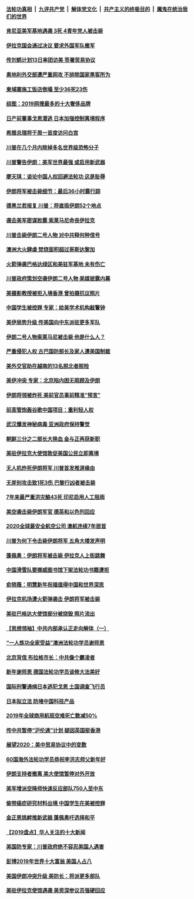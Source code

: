 ####  [法轮功真相](../../../../basic/blob/master/README.md?t=01060613) &nbsp;|&nbsp; [九评共产党](../../../../9ping.md/blob/master/README.md?t=01060613) &nbsp;|&nbsp; [解体党文化](../../../../jtdwh.md/blob/master/README.md?t=01060613)  &nbsp;|&nbsp; [共产主义的终极目的](../../../../gczydzjmd.md/blob/master/README.md?t=01060613) &nbsp;|&nbsp; [魔鬼在统治我们的世界](../../../../mgztzwmdsj.md/blob/master/README.md?t=01060613) 

#### [肯尼亚美军基地遇袭 3死 4青年党人被击毙](../pages/nsc418/n11769607.md?t=01060613) 

#### [伊拉克国会通过决议 要求外国军队撤军](../pages/nsc418/n11770170.md?t=01060613) 

#### [传刘鹤计划13日率团访美 签署贸易协议](../pages/nsc418/n11770062.md?t=01060613) 

#### [奥地利外交部遭严重网攻 不排除国家黑客所为](../pages/nsc418/n11770028.md?t=01060613) 

#### [柬埔寨施工饭店倒塌 至少36死23伤](../pages/nsc418/n11769940.md?t=01060613) 

#### [组图：2019网搜最多的十大奢侈品牌](../pages/nsc418/n11759327.md?t=01060613) 

#### [日产前董事戈恩潜逃 日本加强控制离境程序](../pages/nsc418/n11769921.md?t=01060613) 

#### [希腊总理将于周一首度访问白宫](../pages/nsc418/n11769781.md?t=01060613) 

#### [川普在几个月内除掉多名世界级恐怖分子](../pages/nsc418/n11768878.md?t=01060613) 

#### [川普警告伊朗：美军世界最强 或启用新武器](../pages/nsc418/n11769312.md?t=01060613) 

#### [廖天琪：谈论中国人权回避法轮功 这是耻辱](../pages/nsc418/n11767754.md?t=01060613) 

#### [伊朗将军被击毙细节：最后36小时露行踪](../pages/nsc418/n11768666.md?t=01060613) 

#### [德黑兰若报复 川普：将直捣伊朗52个地点](../pages/nsc418/n11768450.md?t=01060613) 

#### [袭击美军密谋败露 索莱马尼命丧伊拉克](../pages/nsc418/n11768323.md?t=01060613) 

#### [川普击毙伊朗二号人物 对中共释何种信号](../pages/nsc418/n11768055.md?t=01060613) 

#### [澳洲大火肆虐 焚烧面积超过哥斯达黎加](../pages/nsc418/n11768171.md?t=01060613) 

#### [火箭弹袭巴格达绿区和美驻军基地 未有伤亡](../pages/nsc418/n11768172.md?t=01060613) 

#### [川普政府策划空袭伊朗二号人物 美媒披露内幕](../pages/nsc418/n11768071.md?t=01060613) 

#### [美摄影教授被拒入境香港 曾拍摄抗议照片](../pages/nsc418/n11768034.md?t=01060613) 

#### [中国学生被控罪 专家：给美学术机构敲警钟](../pages/nsc418/n11767967.md?t=01060613) 

#### [美伊局势升级 传美国向中东派驻更多军队](../pages/nsc418/n11767849.md?t=01060613) 

#### [伊朗二号人物索莱马尼被击毙 他是什么人？](../pages/nsc418/n11767049.md?t=01060613) 

#### [严重侵犯人权 古巴国防部长及家人遭美国制裁](../pages/nsc418/n11767410.md?t=01060613) 

#### [美外交官助在越南的13名脱北者脱险](../pages/nsc418/n11766798.md?t=01060613) 

#### [美伊冲突 专家：北京陷内困无瑕顾及伊朗](../pages/nsc418/n11766821.md?t=01060613) 

#### [伊朗将领被炸死 美前官员事前精准“预言”](../pages/nsc418/n11766705.md?t=01060613) 

#### [前高管炮轰谷歌中国项目：重利轻人权](../pages/nsc418/n11765947.md?t=01060613) 

#### [武汉爆发神秘病毒 亚洲政府保持警觉](../pages/nsc418/n11766183.md?t=01060613) 

#### [朝鲜三分之二部长大换血 金与正再获新职](../pages/nsc418/n11766097.md?t=01060613) 

#### [美驻伊拉克大使馆敦促美国公民立即离境](../pages/nsc418/n11766156.md?t=01060613) 

#### [无人机炸死伊朗将军 川普首发推道缘由](../pages/nsc418/n11766062.md?t=01060613) 

#### [无差别攻击致1死3伤 巴黎行凶者被击毙](../pages/nsc418/n11765975.md?t=01060613) 

#### [7年来最严重洪灾酿43死 印尼启用人工阻雨](../pages/nsc418/n11765689.md?t=01060613) 

#### [美空袭击毙伊朗军官 德英和以色列回应](../pages/nsc418/n11765692.md?t=01060613) 

#### [2020全球最安全航空公司 澳航连续7年居首](../pages/nsc418/n11765373.md?t=01060613) 

#### [川普为何下令击毙伊朗将军 五角大楼发声明](../pages/nsc418/n11764609.md?t=01060613) 

#### [蓬佩奥：伊朗将军被击毙 伊拉克人上街跳舞](../pages/nsc418/n11765048.md?t=01060613) 

#### [中国滑雪队要挪威图书馆下架法轮功书籍遭拒](../pages/nsc418/n11764921.md?t=01060613) 

#### [俞晓薇：明慧新年祝福值得中国和世界深思](../pages/nsc418/n11754433.md?t=01060613) 

#### [伊拉克机场遭火箭弹袭击 伊朗将军被击毙](../pages/nsc418/n11764478.md?t=01060613) 

#### [美驻巴格达大使馆部分被烧毁 照片流出](../pages/nsc418/n11763859.md?t=01060613) 

#### [【思想领袖】中共内部承认正走向解体（一）](../pages/nsc418/n11701493.md?t=01060613) 

#### [“一人炼功全家受益”澳洲法轮功学员谢师恩](../pages/nsc418/n11763896.md?t=01060613) 

#### [北京背信 布拉格市长：中共像个霸凌者](../pages/nsc418/n11763862.md?t=01060613) 

#### [新年谢师恩 德国法轮功学员谈修大法美好](../pages/nsc418/n11761594.md?t=01060613) 

#### [国际刑警通缉日本逃犯戈恩 土国调查飞行员](../pages/nsc418/n11763756.md?t=01060613) 

#### [日本拟立法 防堵中国科技产品](../pages/nsc418/n11763601.md?t=01060613) 

#### [2019年全球商用航班空难死亡数减50%](../pages/nsc418/n11762810.md?t=01060613) 

#### [传中共暂停“沪伦通”计划 疑因英国挺香港](../pages/nsc418/n11762532.md?t=01060613) 

#### [展望2020：美中贸易协议中的变数](../pages/nsc418/n11759305.md?t=01060613) 

#### [60国海外法轮功学员恭祝李洪志师父新年好](../pages/nsc418/n11714048.md?t=01060613) 

#### [伊朗支持者撤离 美大使馆暂停对外开放](../pages/nsc418/n11761075.md?t=01060613) 

#### [美军增派空降师快速反应部队750人至中东](../pages/nsc418/n11760342.md?t=01060613) 

#### [偷带癌症研究材料出境 中国学生在美被控罪](../pages/nsc418/n11759062.md?t=01060613) 

#### [金正恩挑衅推新武器 蓬佩奥吁选择和平](../pages/nsc418/n11759157.md?t=01060613) 

#### [【2019盘点】华人关注的十大新闻](../pages/nsc418/n11752263.md?t=01060613) 

#### [美国防专家：川普政府绝不容忍美国人遇害](../pages/nsc418/n11758818.md?t=01060613) 

#### [彭博2019年世界十大富翁 美国人占八](../pages/nsc418/n11758757.md?t=01060613) 

#### [美国伊朗冲突升级 美防长：将派更多部队](../pages/nsc418/n11758717.md?t=01060613) 

#### [美驻伊拉克使馆遇袭 美资深参议员强硬回应](../pages/nsc418/n11758241.md?t=01060613) 

